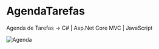 # AgendaTarefas
Agenda de Tarefas -> C# | Asp.Net Core MVC | JavaScript

![Agenda](https://user-images.githubusercontent.com/102191759/200194330-00f32665-7a12-4882-afc5-cf7e129be447.JPG)

